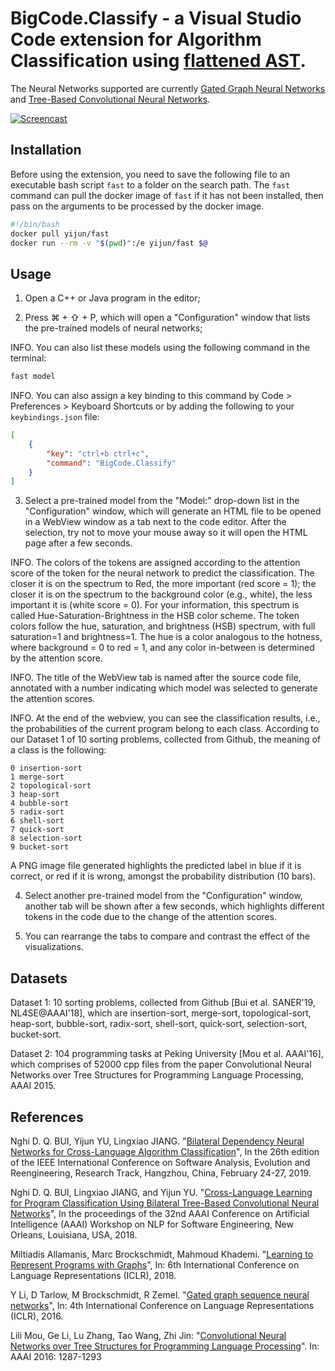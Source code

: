 # BigCode.Classify - a Visual Studio Code extension for Algorithm Classification using [flattened AST](http://oro.open.ac.uk/59268/).

The Neural Networks supported are currently [Gated Graph Neural Networks](https://arxiv.org/abs/1511.05493)
and [Tree-Based Convolutional Neural Networks](https://arxiv.org/abs/1409.5718).

[![Screencast](https://img.youtube.com/vi/VV2eDDyprmM/0.jpg)](https://www.youtube.com/watch?v=VV2eDDyprmM "Screencast")

## Installation
Before using the extension, you need to save the following file to
an executable bash script `fast` to a folder on the search path.
The `fast` command can pull the docker image of `fast` if it has not been installed,
then pass on the arguments to be processed by the docker image.
```bash
#!/bin/bash
docker pull yijun/fast
docker run --rm -v "$(pwd)":/e yijun/fast $@
```

## Usage
1. Open a C++ or Java program in the editor;

2. Press ⌘ + ⇧ + P,  which will open a "Configuration" window that lists the pre-trained models of neural networks;

INFO. You can also list these models using the following command in the terminal:
```bash
fast model
```

INFO. You can also assign a key binding to this command by Code > Preferences > Keyboard Shortcuts or by adding the following to your `keybindings.json` file:
```json
[
    {
        "key": "ctrl+b ctrl+c",
        "command": "BigCode.Classify"
    }
]
```

3. Select a pre-trained model from the "Model:" drop-down list in the "Configuration" window, which will generate an HTML file to be opened in a WebView window as a tab next to the code editor. After the selection, try not to move your
mouse away so it will open the HTML page after a few seconds.

INFO. The colors of the tokens are assigned according to the attention score of the token for the neural network to predict the classification. 
The closer it is on the spectrum to Red, the more important (red score = 1); the closer it is on the spectrum to the
background color (e.g., white), the less important it is (white score = 0). For your information, this spectrum is called Hue-Saturation-Brightness in the HSB color scheme. The token colors follow the hue, saturation, and brightness (HSB) spectrum, with full saturation=1 and brightness=1. The hue is a color analogous to the hotness, where background = 0 to red = 1, and any color in-between is determined by the attention score. 


INFO. The title of the WebView tab is named after the source code file, annotated with a number indicating which model was selected to generate the attention scores.

INFO. At the end of the webview, you can see the classification results, i.e., the probabilities of the current program belong to each class. According to our Dataset 1 of 10 sorting problems, collected from Github, the meaning of a class is the following: 
```
0 insertion-sort
1 merge-sort
2 topological-sort
3 heap-sort
4 bubble-sort
5 radix-sort
6 shell-sort
7 quick-sort
8 selection-sort
9 bucket-sort
```
A PNG image file generated highlights the predicted label in blue if it is correct, or red if it is wrong, 
amongst the probability distribution (10 bars).

4. Select another pre-trained model from the "Configuration" window, another tab will be shown after a few seconds, which highlights different tokens in the code due to the change of the attention scores.

5. You can rearrange the tabs to compare and contrast the effect of the visualizations.

## Datasets 

Dataset 1: 10 sorting problems, collected from Github [Bui et al. SANER'19, NL4SE@AAAI'18], which are insertion-sort, merge-sort, topological-sort, heap-sort, bubble-sort, radix-sort, shell-sort, quick-sort, selection-sort, bucket-sort.

Dataset 2: 104 programming tasks at Peking University [Mou et al. AAAI'16], which comprises of 52000 cpp files from the paper Convolutional Neural Networks over Tree Structures for Programming Language Processing, AAAI 2015.

## References

Nghi D. Q. BUI, Yijun YU, Lingxiao JIANG. "[Bilateral Dependency Neural Networks for Cross-Language Algorithm Classification](https://bdqnghi.github.io/files/SANER_2019_bilateral_dependency.pdf)", In the 26th edition of the IEEE International Conference on Software Analysis, Evolution and Reengineering, Research Track, Hangzhou, China, February 24-27, 2019.

Nghi D. Q. BUI, Lingxiao JIANG, and Yijun YU. "[Cross-Language Learning for Program Classification Using Bilateral Tree-Based Convolutional Neural Networks](https://bdqnghi.github.io/files/AAAI_18_cross_language_learning.pdf)", In the proceedings of the 32nd AAAI Conference on Artificial Intelligence (AAAI) Workshop on NLP for Software Engineering, New Orleans, Louisiana, USA, 2018.

Miltiadis Allamanis, Marc Brockschmidt, Mahmoud Khademi. "[Learning to Represent Programs with Graphs](https://arxiv.org/abs/1711.00740)", In: 6th International Conference on Language Representations (ICLR), 2018.

Y Li, D Tarlow, M Brockschmidt, R Zemel. "[Gated graph sequence neural networks](https://arxiv.org/abs/1511.05493)", In: 4th International Conference on Language Representations (ICLR), 2016.

Lili Mou, Ge Li, Lu Zhang, Tao Wang, Zhi Jin: "[Convolutional Neural Networks over Tree Structures for Programming Language Processing](https://arxiv.org/abs/1409.5718)". In: AAAI 2016: 1287-1293
